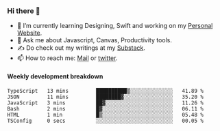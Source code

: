 ### Hi there 👋

- 🌱 I’m currently learning Designing, Swift and working on my [Personal Website](https://kvaishak.com/).
- 💬 Ask me about Javascript, Canvas,  Productivity tools. 
- :writing_hand: Do check out my writings at my [Substack](https://kvaishak.substack.com/).
- 📫 How to reach me: [Mail](mailto:vaishak.kaippanchery@gmail.com) or [twitter](https://twitter.com/kvaishack).


#### Weekly development breakdown

<!--START_SECTION:waka-->

```text
TypeScript   13 mins         ██████████▒░░░░░░░░░░░░░░   41.89 %
JSON         11 mins         ████████▓░░░░░░░░░░░░░░░░   35.20 %
JavaScript   3 mins          ██▓░░░░░░░░░░░░░░░░░░░░░░   11.26 %
Bash         2 mins          █▓░░░░░░░░░░░░░░░░░░░░░░░   06.11 %
HTML         1 min           █▒░░░░░░░░░░░░░░░░░░░░░░░   05.48 %
TSConfig     0 secs          ░░░░░░░░░░░░░░░░░░░░░░░░░   00.05 %
```

<!--END_SECTION:waka-->
